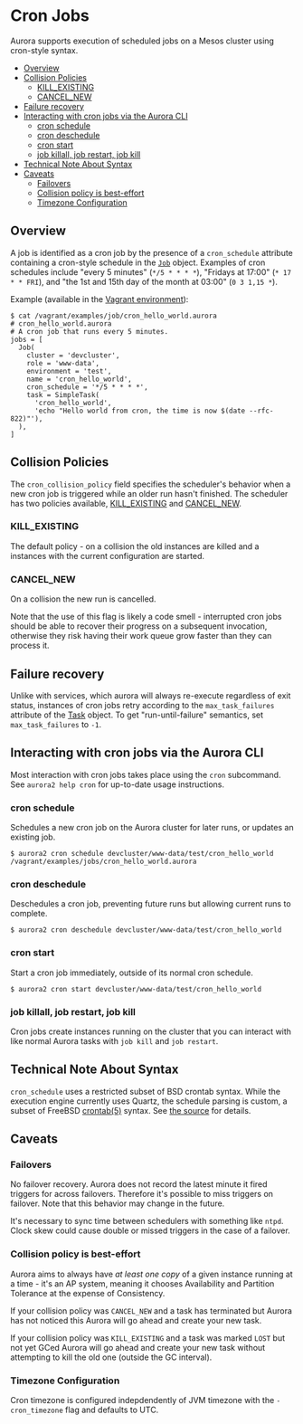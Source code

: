 # Cron Jobs

Aurora supports execution of scheduled jobs on a Mesos cluster using cron-style syntax.

- [Overview](#overview)
- [Collision Policies](#collision-policies)
	- [KILL_EXISTING](#kill_existing)
	- [CANCEL_NEW](#cancel_new)
- [Failure recovery](#failure-recovery)
- [Interacting with cron jobs via the Aurora CLI](#interacting-with-cron-jobs-via-the-aurora-cli)
	- [cron schedule](#cron-schedule)
	- [cron deschedule](#cron-deschedule)
	- [cron start](#cron-start)
	- [job killall, job restart, job kill](#job-killall-job-restart-job-kill)
- [Technical Note About Syntax](#technical-note-about-syntax)
- [Caveats](#caveats)
	- [Failovers](#failovers)
	- [Collision policy is best-effort](#collision-policy-is-best-effort)
	- [Timezone Configuration](#timezone-configuration)

## Overview

A job is identified as a cron job by the presence of a
`cron_schedule` attribute containing a cron-style schedule in the
[`Job`](configuration-reference.md#job-objects) object. Examples of cron schedules
include "every 5 minutes" (`*/5 * * * *`), "Fridays at 17:00" (`* 17 * * FRI`), and
"the 1st and 15th day of the month at 03:00" (`0 3 1,15 *`).

Example (available in the [Vagrant environment](vagrant.md)):

    $ cat /vagrant/examples/job/cron_hello_world.aurora
    # cron_hello_world.aurora
    # A cron job that runs every 5 minutes.
    jobs = [
      Job(
        cluster = 'devcluster',
        role = 'www-data',
        environment = 'test',
        name = 'cron_hello_world',
        cron_schedule = '*/5 * * * *',
        task = SimpleTask(
          'cron_hello_world',
          'echo "Hello world from cron, the time is now $(date --rfc-822)"'),
      ),
    ]

## Collision Policies

The `cron_collision_policy` field specifies the scheduler's behavior when a new cron job is
triggered while an older run hasn't finished. The scheduler has two policies available,
[KILL_EXISTING](#kill_existing) and [CANCEL_NEW](#cancel_new).

### KILL_EXISTING

The default policy - on a collision the old instances are killed and a instances with the current
configuration are started.

### CANCEL_NEW

On a collision the new run is cancelled.

Note that the use of this flag is likely a code smell - interrupted cron jobs should be able
to recover their progress on a subsequent invocation, otherwise they risk having their work queue
grow faster than they can process it.

## Failure recovery

Unlike with services, which aurora will always re-execute regardless of exit status, instances of
cron jobs retry according to the `max_task_failures` attribute of the
[Task](configuration-reference.md#task-objects) object. To get "run-until-failure" semantics,
set `max_task_failures` to `-1`.

## Interacting with cron jobs via the Aurora CLI

Most interaction with cron jobs takes place using the `cron` subcommand. See `aurora2 help cron`
for up-to-date usage instructions.

### cron schedule
Schedules a new cron job on the Aurora cluster for later runs, or updates an existing job.

    $ aurora2 cron schedule devcluster/www-data/test/cron_hello_world /vagrant/examples/jobs/cron_hello_world.aurora

### cron deschedule
Deschedules a cron job, preventing future runs but allowing current runs to complete.

    $ aurora2 cron deschedule devcluster/www-data/test/cron_hello_world

### cron start
Start a cron job immediately, outside of its normal cron schedule.

    $ aurora2 cron start devcluster/www-data/test/cron_hello_world

### job killall, job restart, job kill
Cron jobs create instances running on the cluster that you can interact with like normal Aurora
tasks with `job kill` and `job restart`.

## Technical Note About Syntax

`cron_schedule` uses a restricted subset of BSD crontab syntax. While the
execution engine currently uses Quartz, the schedule parsing is custom, a subset of FreeBSD
[crontab(5)](http://www.freebsd.org/cgi/man.cgi?crontab(5)) syntax. See
[the source](https://github.com/apache/incubator-aurora/blob/master/src/main/java/org/apache/aurora/scheduler/cron/CrontabEntry.java#L106-L124)
for details.

## Caveats

### Failovers
No failover recovery. Aurora does not record the latest minute it fired
triggers for across failovers. Therefore it's possible to miss triggers
on failover. Note that this behavior may change in the future.

It's necessary to sync time between schedulers with something like `ntpd`.
Clock skew could cause double or missed triggers in the case of a failover.

### Collision policy is best-effort
Aurora aims to always have *at least one copy* of a given instance running at a time - it's
an AP system, meaning it chooses Availability and Partition Tolerance at the expense of
Consistency.

If your collision policy was `CANCEL_NEW` and a task has terminated but
Aurora has not noticed this Aurora will go ahead and create your new
task.

If your collision policy was `KILL_EXISTING` and a task was marked `LOST`
but not yet GCed Aurora will go ahead and create your new task without
attempting to kill the old one (outside the GC interval).

### Timezone Configuration
Cron timezone is configured indepdendently of JVM timezone with the `-cron_timezone` flag and
defaults to UTC.
